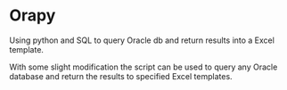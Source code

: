 # Orapy
Using python and SQL to query Oracle db and return results into a Excel template.

With some slight modification the script can be used to query any Oracle database and return the results to specified Excel templates. 
